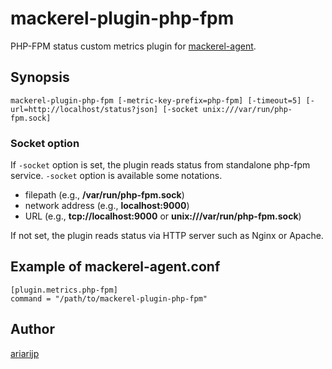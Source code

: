 mackerel-plugin-php-fpm
=====================

PHP-FPM status custom metrics plugin for [mackerel-agent](https://github.com/mackerelio/mackerel-agent).

## Synopsis

```shell
mackerel-plugin-php-fpm [-metric-key-prefix=php-fpm] [-timeout=5] [-url=http://localhost/status?json] [-socket unix:///var/run/php-fpm.sock]
```

### Socket option

If `-socket` option is set, the plugin reads status from standalone php-fpm service.
`-socket` option is available some notations.

* filepath (e.g., **/var/run/php-fpm.sock**)
* network address (e.g., **localhost:9000**)
* URL (e.g., **tcp://localhost:9000** or **unix:///var/run/php-fpm.sock**)

If not set, the plugin reads status via HTTP server such as Nginx or Apache.

## Example of mackerel-agent.conf

```
[plugin.metrics.php-fpm]
command = "/path/to/mackerel-plugin-php-fpm"
```

## Author
[ariarijp](https://github.com/ariarijp)
